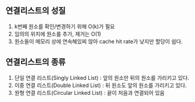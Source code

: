 ## 연결리스트의 성질

1. k번째 원소를 확인/변경하기 위해 O(k)가 필요
2. 임의의 위치에 원소를 추가, 제거는 O(1)
3. 원소들이 메모리 상에 연속해있찌 않아 cache hit rate가 낮지만 할당이 쉽다.

## 연결리스트의 종류

1. 단일 연결 리스트(Singly Linked List) : 앞의 원소만 뒤의 원소를 가리키고 있다.
2. 이중 연결 리스트(Double Linked List) : 뒤 원소도 앞의 원소를 가리키고 있다.
3. 원형 연결 리스트(Circular Linked List) : 끝이 처음과 연결되어 있음

